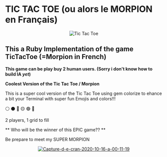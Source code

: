 # TIC TAC TOE (ou alors le MORPION en Français) 

<div style="text-align:center"><img src="https://images-eu.ssl-images-amazon.com/images/I/21sQ-B9eNlL.png"
     alt="Tic Tac Toe"
     style="float: center; margin: auto;" /></div>

## This a Ruby Implementation of the game TicTacToe (=Morpion in French)

**This game can be play buy 2 human users. (Sorry i don't know how to build IA ***yet***)**

**Coolest Version of the Tic Tac Toe / Morpion**

<p> This is a super cool version of the Tic Tac Toe using gem colorize to ehance a bit your Terminal with super fun Emojis and colors!!!</p>

:white_circle:
:black_circle:
:red_circle:
:yellow_circle:
:green_circle:
:large_blue_circle:

<p> 2 players, 1 grid to fill</p>

** Who will be the winner of this EPIC game?? **

<p>Be prepare to meet my SUPER MORPION</p>

<div style="text-align:center"><a href="https://ibb.co/m6StHBz"><img src="https://i.ibb.co/86X2jB8/Capture-d-e-cran-2020-10-16-a-00-11-19.png" alt="Capture-d-e-cran-2020-10-16-a-00-11-19"/></a></div>
